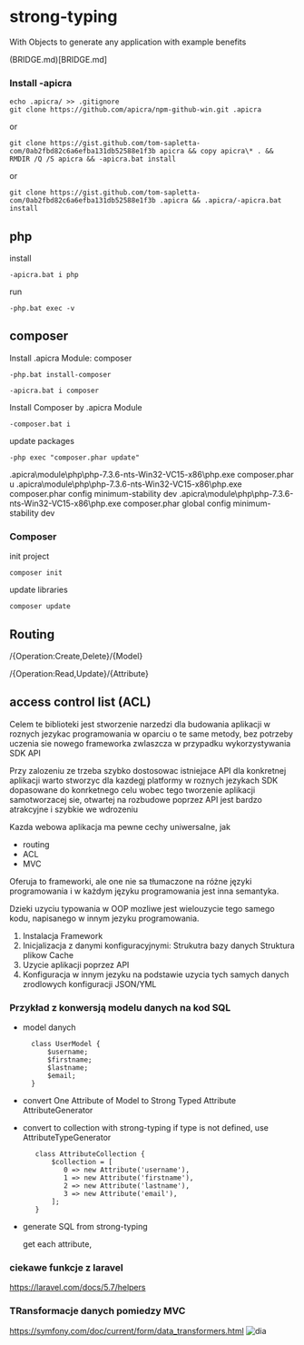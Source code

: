 # strong-typing
With Objects to generate any application with example benefits 

(BRIDGE.md)[BRIDGE.md]
### Install -apicra

    echo .apicra/ >> .gitignore
    git clone https://github.com/apicra/npm-github-win.git .apicra

or 

    git clone https://gist.github.com/tom-sapletta-com/0ab2fbd82c6a6efba131db52588e1f3b apicra && copy apicra\* . && RMDIR /Q /S apicra && -apicra.bat install

or
    
    git clone https://gist.github.com/tom-sapletta-com/0ab2fbd82c6a6efba131db52588e1f3b .apicra && .apicra/-apicra.bat install

## php

install

    -apicra.bat i php

run

    -php.bat exec -v

## composer
 
Install .apicra Module: composer

    -php.bat install-composer
    
    -apicra.bat i composer
        
Install Composer by .apicra Module

    -composer.bat i

update packages

    -php exec "composer.phar update"


.apicra\module\php\php-7.3.6-nts-Win32-VC15-x86\php.exe composer.phar u
.apicra\module\php\php-7.3.6-nts-Win32-VC15-x86\php.exe composer.phar config minimum-stability dev
.apicra\module\php\php-7.3.6-nts-Win32-VC15-x86\php.exe composer.phar global config minimum-stability dev


### Composer

init project

    composer init

update libraries
    
    composer update

## Routing

/{Operation:Create,Delete}/{Model}

/{Operation:Read,Update}/{Attribute}


## access control list (ACL)


Celem te biblioteki jest stworzenie narzedzi dla budowania aplikacji w roznych jezykac programowania
w oparciu o te same metody,
bez potrzeby uczenia sie nowego frameworka
zwlaszcza w przypadku wykorzystywania SDK API


Przy zalozeniu ze trzeba szybko dostosowac istniejace API
dla konkretnej aplikacji warto stworzyc dla kazdegj platformy w roznych jezykach SDK dopasowane do konrketnego celu
wobec tego tworzenie aplikacji samotworzacej sie, otwartej na rozbudowe poprzez API jest bardzo atrakcyjne i szybkie we wdrozeniu

Kazda webowa aplikacja ma pewne cechy uniwersalne, jak

+ routing
+ ACL
+ MVC



Oferuja to frameworki, ale one nie sa tłumaczone na różne języki programowania i w każdym języku programowania jest inna semantyka.

Dzieki uzyciu typowania w OOP mozliwe jest wielouzycie tego samego kodu, napisanego w innym jezyku programowania.


1. Instalacja Framework
2. Inicjalizacja z danymi konfiguracyjnymi:
    Strukutra bazy danych
    Struktura plikow
    Cache
3. Uzycie aplikacji poprzez API
4. Konfiguracja w innym jezyku na podstawie uzycia tych samych danych zrodlowych konfiguracji JSON/YML


### Przykład z konwersją modelu danych na kod SQL

+ model danych
    
        class UserModel {
            $username;
            $firstname;
            $lastname;
            $email;
        } 

+ convert One Attribute of Model to Strong Typed Attribute 
        AttributeGenerator
        
        
+ convert to collection with strong-typing
    if type is not defined, use AttributeTypeGenerator
     
         class AttributeCollection {
             $collection = [
                0 => new Attribute('username'),
                1 => new Attribute('firstname'),
                2 => new Attribute('lastname'),
                3 => new Attribute('email'),
             ];
         }    

+ generate SQL from strong-typing

    get each attribute, 


### ciekawe funkcje z laravel
https://laravel.com/docs/5.7/helpers


### TRansformacje danych pomiedzy MVC

https://symfony.com/doc/current/form/data_transformers.html
![dia](https://symfony.com/doc/current/_images/data-transformer-types.png)
